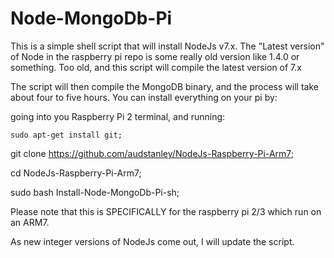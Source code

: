 # Node-MongoDb-Pi
This is a simple shell script that will install NodeJs v7.x.  The "Latest version" of Node in the raspberry pi repo is some really old version like 1.4.0 or something. Too old, and this script will compile the latest version of 7.x<p>
The script will then compile the MongoDB binary, and the process will take about four to five hours.
You can install everything on your pi by:<p>
going into you Raspberry Pi 2 terminal, and running: <p>
 <code>sudo apt-get install git; </code><p>
git clone https://github.com/audstanley/NodeJs-Raspberry-Pi-Arm7; <p>
cd NodeJs-Raspberry-Pi-Arm7; <p>
sudo bash Install-Node-MongoDb-Pi-sh; </code><p> 

Please note that this is SPECIFICALLY for the raspberry pi 2/3 which run on an ARM7.

As new integer versions of NodeJs come out, I will update the script.
